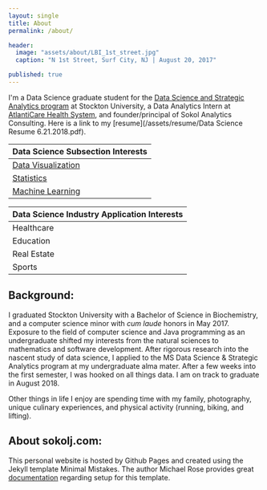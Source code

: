 ```yaml
---
layout: single
title: About
permalink: /about/

header:
  image: "assets/about/LBI_1st_street.jpg"
  caption: "N 1st Street, Surf City, NJ | August 20, 2017"

published: true
---
```


I'm a Data Science graduate student for the [Data Science and Strategic Analytics program](https://stockton.edu/graduate/data-science_strategic-analytics.html) at Stockton University, a Data Analytics Intern at [AtlantiCare Health System](http://www.atlanticare.org), and founder/principal of Sokol Analytics Consulting. Here is a link to my [resume](/assets/resume/Data Science Resume 6.21.2018.pdf).


|                 Data Science Subsection Interests                          |
|                              ---                                           |
| [Data Visualization](/Interactive-Super-Bowl-Tableau-Dashboard/)           |
| [Statistics](/Assessment-of-Cardiovascular-Fitness-using-R/)               |
| [Machine Learning](/Predicting-Heart-Disease-with-Machine-Learning/)       |


| Data Science Industry Application Interests    |
|            ---                                 |
|            Healthcare                          |
|            Education                           |
|           Real Estate                          |
|             Sports                             |

## Background: 
I graduated Stockton University with a Bachelor of Science in Biochemistry, and a computer science minor with _cum laude_ honors in May 2017. Exposure to the field of computer science and Java programming as an undergraduate shifted my interests from the natural sciences to mathematics and software development. After rigorous research into the nascent study of data science, I applied to the MS Data Science & Strategic Analytics program at my undergraduate alma mater. After a few weeks into the first semester, I was hooked on all things data. I am on track to graduate in August 2018. 

Other things in life I enjoy are spending time with my family, photography, unique culinary experiences, and physical activity (running, biking, and lifting). 

## About sokolj.com: 
This personal website is hosted by Github Pages and created using the Jekyll template Minimal Mistakes. The author Michael Rose provides great [documentation](https://mmistakes.github.io/minimal-mistakes/) regarding setup for this template. 
